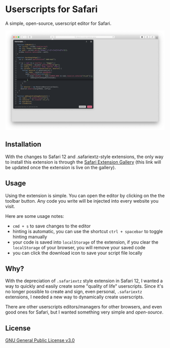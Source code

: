 # Userscripts for Safari

A simple, open-source, userscript editor for Safari.

![Userscripts for Safari](/etc/screenshot-large.png)

## Installation

With the changes to Safari 12 and  .safariextz-style extensions, the only way to install this extension is through the [Safari Extension Gallery](https://safari-extensions.apple.com) (this link will be updated once the extension is live on the gallery).

## Usage

Using the extension is simple. You can open the editor by clicking on the the toolbar button. Any code you write will be injected into every website you visit.

Here are some usage notes:

- `cmd + s` to save changes to the editor
- hinting is automatic, you can use the shortcut `ctrl + spacebar` to toggle hinting manually
- your code is saved into `localStorage` of the extension, if you clear the `localStorage` of your browser, you will remove your saved code
- you can click the download icon to save your script file locally

## Why?

With the depreciation of `.safariextz` style extension in Safari 12, I wanted a way to quickly and easily create some "quality of life" userscripts. Since it's no longer possible to create and sign, even personal, `.safariextz` extensions, I needed a new way to dynamically create userscripts.

There are other userscripts editors/managers for other browsers, and even good ones for Safari, but I wanted something very simple and *open-source*.

## License 

[GNU General Public License v3.0](/LICENSE)



